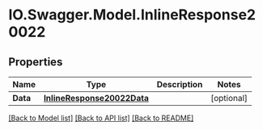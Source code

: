 # IO.Swagger.Model.InlineResponse20022
## Properties

Name | Type | Description | Notes
------------ | ------------- | ------------- | -------------
**Data** | [**InlineResponse20022Data**](InlineResponse20022Data.md) |  | [optional] 

[[Back to Model list]](../README.md#documentation-for-models) [[Back to API list]](../README.md#documentation-for-api-endpoints) [[Back to README]](../README.md)

